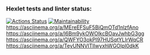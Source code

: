 ### Hexlet tests and linter status:
[![Actions Status](https://github.com/MaxRubtsovsk/python-project-49/actions/workflows/hexlet-check.yml/badge.svg)](https://github.com/MaxRubtsovsk/python-project-49/actions)
[![Maintainability](https://api.codeclimate.com/v1/badges/621f6a0a0b083c8abb60/maintainability)](https://codeclimate.com/github/MaxRubtsovsk/python-project-49/maintainability)
https://asciinema.org/a/MEreEFSuF5BiQmOTd1nlzfAno
https://asciinema.org/a/l6Bm9ykOWOlkcBOavJwhbG3gg
https://asciinema.org/a/QWFYO3okPl97HUSqtYLIrWqCR 
https://asciinema.org/a/TeyUNNVlTlIwyxhWGOlpI0dkK
